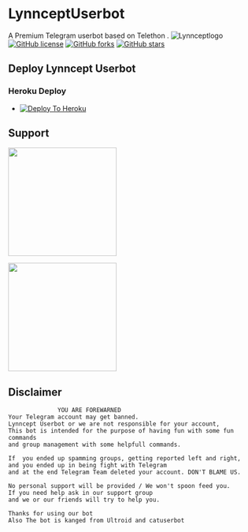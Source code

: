 # LynnceptUserbot
A Premium Telegram userbot based on Telethon .
![Lynnceptlogo](https://telegra.ph/file/8fa23ab47abd2abc3fbda.jpg)
[![GitHub license](https://img.shields.io/github/license/LynnceptNetwork/LynnceptUserbot?&style=flat-square&logo=github)](https://github.com/LynnceptNetwork/LynnceptUserbot/blob/master/LICENSE)
[![GitHub forks](https://img.shields.io/github/forks/LynnceptNetwork/LynnceptUserbot?&style=flat-square&logo=github)](https://github.com/LynnceptNetwork/LynnceptUserbot/fork)
[![GitHub stars](https://img.shields.io/github/stars/LynnceptNetwork/LynnceptUserbot?&style=flat-square&logo=github)](https://github.com/LynnceptNetwork/LynnceptUserbot/stargazers)



## Deploy Lynncept Userbot
### Heroku Deploy
  - [![Deploy To Heroku](https://www.herokucdn.com/deploy/button.svg)](https://heroku.com/deploy?template=https://github.com/LynnceptNetwork/LynnceptUserbot)

## Support
   <a href="https://t.me/LynnceptNetwork/24"><img src="https://img.shields.io/badge/Channel%20Support%3F-yes-green?&style=flat-square?&logo=telegram" width=220px></a></p>
   <a href="https://t.me/Tanji_kamado_support"><img src="https://img.shields.io/badge/Group%20Support%3F-yes-green?&style=flat-square?&logo=telegram" width=220px></a></p>
   
## Disclaimer

```
              YOU ARE FOREWARNED
Your Telegram account may get banned.   
Lynncept Userbot or we are not responsible for your account, 
This bot is intended for the purpose of having fun with some fun commands 
and group management with some helpfull commands.

If  you ended up spamming groups, getting reported left and right, 
and you ended up in being fight with Telegram 
and at the end Telegram Team deleted your account. DON'T BLAME US.

No personal support will be provided / We won't spoon feed you. 
If you need help ask in our support group 
and we or our friends will try to help you.

Thanks for using our bot
Also The bot is kanged from Ultroid and catuserbot
```
